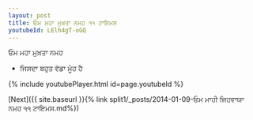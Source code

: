 ```yaml
---
layout: post
title: ਓਮ ਮਹਾ ਮੁਖ਼ਤਾ ਨਮਹ ੧੧ ਟਾਇਮਸ
youtubeId: LElh4gT-oGQ
---
```

 
 
 ਓਮ ਮਹਾ ਮੁਖ਼ਤਾ ਨਮਹ  
 
 -  ਜਿਸਦਾ ਬਹੁਤ ਵੱਡਾ ਮੂੰਹ ਹੈ 
 
  
 
  
 
 
 
 
 
 


{% include youtubePlayer.html id=page.youtubeId %}
 
[Next]({{ site.baseurl }}{% link  split1/_posts/2014-01-09-ਓਮ ਮਾਹੀ ਜਿਹਵਾਯਾ ਨਮਹ ੧੧ ਟਾਇਮਸ.md%})
 
